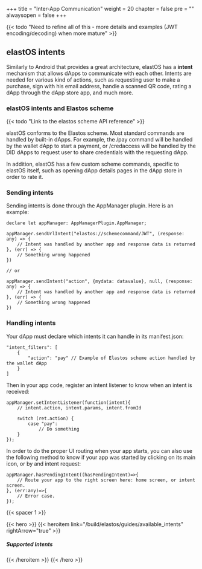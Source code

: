 +++
title = "Inter-App Communication"
weight = 20
chapter = false
pre = ""
alwaysopen = false
+++

{{< todo "Need to refine all of this - more details and examples (JWT encoding/decoding) when more mature" >}}

## elastOS intents

Similarly to Android that provides a great architecture, elastOS has a **intent** mechanism that allows dApps to communicate with each other. Intents are needed for various kind of actions, such as requesting user to make a purchase, sign with his email address, handle a scanned QR code, rating a dApp through the dApp store app, and much more.

### elastOS intents and Elastos scheme

{{< todo "Link to the elastos scheme API reference" >}}

elastOS conforms to the Elastos scheme. Most standard commands are handled by built-in dApps. For example, the /pay command will be handled by the wallet dApp to start a payment, or /credaccess will be handled by the DID dApps to request user to share credentials with the requesting dApp.

In addition, elastOS has a few custom scheme commands, specific to elastOS itself, such as opening dApp details pages in the dApp store in order to rate it.

### Sending intents

Sending intents is done through the AppManager plugin. Here is an example:

    declare let appManager: AppManagerPlugin.AppManager;

    appManager.sendUrlIntent("elastos://schemecommand/JWT", (response: any) => {
        // Intent was handled by another app and response data is returned
    }, (err) => {
        // Something wrong happened
    })

    // or

    appManager.sendIntent("action", {mydata: datavalue}, null, (response: any) => {
        // Intent was handled by another app and response data is returned
    }, (err) => {
        // Something wrong happened
    })


### Handling intents

Your dApp must declare which intents it can handle in its manifest.json:

    "intent_filters": [
        {
            "action": "pay" // Example of Elastos scheme action handled by the wallet dApp
        }       
    ]

Then in your app code, register an intent listener to know when an intent is received:

    appManager.setIntentListener(function(intent){
        // intent.action, intent.params, intent.fromId

        switch (ret.action) {
            case "pay":
                // Do something
        }
    });

In order to do the proper UI routing when your app starts, you can also use the following method to know if your app was started by clicking on its main icon, or by and intent request:

    appManager.hasPendingIntent((hasPendingIntent)=>{
        // Route your app to the right screen here: home screen, or intent screen.
    }, (err:any)=>{
        // Error case.
    });
    
{{< spacer 1 >}}

{{< hero >}}
    {{< heroitem link="/build/elastos/guides/available_intents" rightArrow="true" >}}
        <h5>Supported Intents</h5>
    {{< /heroitem >}}
{{< /hero >}}
